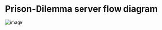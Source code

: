 # Prison-Dilemma server flow diagram
![image](https://github.com/user-attachments/assets/b4c68b00-92aa-438c-88f7-27b11c1af915)
